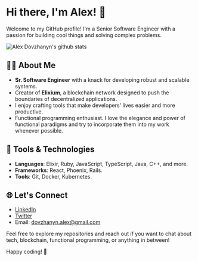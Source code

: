 # Hi there, I'm Alex! 👋

Welcome to my GitHub profile! I'm a Senior Software Engineer with a passion for building cool things and solving complex problems. 

<img src="https://github-readme-stats.vercel.app/api?username=alexdovzhanyn&count_private=true" alt="Alex Dovzhanyn's github stats">

## 👨‍💻 About Me
- **Sr. Software Engineer** with a knack for developing robust and scalable systems.
- Creator of **Elixium**, a blockchain network designed to push the boundaries of decentralized applications.
- I enjoy crafting tools that make developers' lives easier and more productive.
- Functional programming enthusiast. I love the elegance and power of functional paradigms and try to incorporate them into my work whenever possible.

## 🔧 Tools & Technologies
- **Languages**: Elixir, Ruby, JavaScript, TypeScript, Java, C++, and more.
- **Frameworks**: React, Phoenix, Rails.
- **Tools**: Git, Docker, Kubernetes.

## 🌐 Let's Connect
- [LinkedIn](https://www.linkedin.com/in/alex-dovzhanyn/)
- [Twitter](https://x.com/alexdovzhanyn)
- Email: dovzhanyn.alex@gmail.com

Feel free to explore my repositories and reach out if you want to chat about tech, blockchain, functional programming, or anything in between!

Happy coding! 🚀
